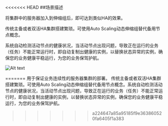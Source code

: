 <<<<<<< HEAD
##场景描述

将集群中的服务器加入到伸缩组后，即可达到类似HA的效果。

传统主备或者双活HA集群搭建繁琐。可使用Auto Scaling动态伸缩组替代备用节点概念。

系统自动检测活动节点的健康状况，当活动节点出现问题，导致正在运行的业务（任务）不能正常运行时，即自动复制出健康的实例，以替换状态异常的实例，确保您的业务健康平稳运行，为您的业务保驾护航。

![Alt text](https://mc.qcloudimg.com/static/img/b4553279b674477afa12c5109e09bf6f/04+%282%29.gif)

=======
用于保证业务连续性的服务器集群的部署。
传统主备或者双活HA集群搭建繁琐。可使用Auto Scaling动态伸缩组替代备用节点概念。系统自动检测活动节点的健康状况，当活动节点出现问题，导致正在运行的业务（任务）不能正常运行时，即自动复制出健康的实例，以替换状态异常的实例，确保您的业务健康平稳运行，为您的业务保驾护航。
>>>>>>> a224647a85a95185f9e363860520fa6405f1a383
